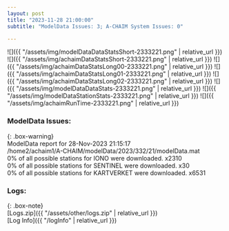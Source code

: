 ```yaml
---
layout: post
title: "2023-11-28 21:00:00"
subtitle: "ModelData Issues: 3; A-CHAIM System Issues: 0"

---
```


![]({{ "/assets/img/modelDataDataStatsShort-2333221.png" | relative_url }})
![]({{ "/assets/img/achaimDataStatsShort-2333221.png" | relative_url }})
![]({{ "/assets/img/achaimDataStatsLong00-2333221.png" | relative_url }})
![]({{ "/assets/img/achaimDataStatsLong01-2333221.png" | relative_url }})
![]({{ "/assets/img/achaimDataStatsLong02-2333221.png" | relative_url }})
![]({{ "/assets/img/modelDataDataStats-2333221.png" | relative_url }})
![]({{ "/assets/img/modelDataStationStats-2333221.png" | relative_url }})
![]({{ "/assets/img/achaimRunTime-2333221.png" | relative_url }})


### ModelData Issues:  
  
{: .box-warning}  
 ModelData report for 28-Nov-2023 21:15:17   
 /home2/achaim1/A-CHAIM/modelData/2023/332/21/modelData.mat   
 0% of all possible stations for IONO were downloaded. x2310   
 0% of all possible stations for SENTINEL were downloaded. x30   
 0% of all possible stations for KARTVERKET were downloaded. x6531   
  


### Logs:  
  
{: .box-note}  
[Logs.zip]({{ "/assets/other/logs.zip" | relative_url }})  
[Log Info]({{ "/logInfo" | relative_url }})  
